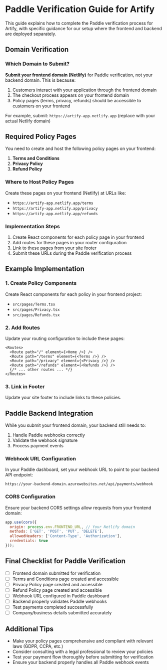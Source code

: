 # Paddle Verification Guide for Artify

This guide explains how to complete the Paddle verification process for Artify, with specific guidance for our setup where the frontend and backend are deployed separately.

## Domain Verification

### Which Domain to Submit?

**Submit your frontend domain (Netlify)** for Paddle verification, not your backend domain. This is because:

1. Customers interact with your application through the frontend domain
2. The checkout process appears on your frontend domain
3. Policy pages (terms, privacy, refunds) should be accessible to customers on your frontend

For example, submit: `https://artify-app.netlify.app` (replace with your actual Netlify domain)

## Required Policy Pages

You need to create and host the following policy pages on your frontend:

1. **Terms and Conditions**
2. **Privacy Policy**
3. **Refund Policy**

### Where to Host Policy Pages

Create these pages on your frontend (Netlify) at URLs like:
- `https://artify-app.netlify.app/terms`
- `https://artify-app.netlify.app/privacy` 
- `https://artify-app.netlify.app/refunds`

### Implementation Steps

1. Create React components for each policy page in your frontend
2. Add routes for these pages in your router configuration
3. Link to these pages from your site footer
4. Submit these URLs during the Paddle verification process

## Example Implementation

### 1. Create Policy Components

Create React components for each policy in your frontend project:
- `src/pages/Terms.tsx`
- `src/pages/Privacy.tsx`
- `src/pages/Refunds.tsx`

### 2. Add Routes

Update your routing configuration to include these pages:

```tsx
<Routes>
  <Route path="/" element={<Home />} />
  <Route path="/terms" element={<Terms />} />
  <Route path="/privacy" element={<Privacy />} />
  <Route path="/refunds" element={<Refunds />} />
  {/* ... other routes ... */}
</Routes>
```

### 3. Link in Footer

Update your site footer to include links to these policies.

## Paddle Backend Integration

While you submit your frontend domain, your backend still needs to:

1. Handle Paddle webhooks correctly
2. Validate the webhook signature
3. Process payment events

### Webhook URL Configuration

In your Paddle dashboard, set your webhook URL to point to your backend API endpoint:
```
https://your-backend-domain.azurewebsites.net/api/payments/webhook
```

### CORS Configuration

Ensure your backend CORS settings allow requests from your frontend domain:

```javascript
app.use(cors({
  origin: process.env.FRONTEND_URL, // Your Netlify domain
  methods: ['GET', 'POST', 'PUT', 'DELETE'],
  allowedHeaders: ['Content-Type', 'Authorization'],
  credentials: true
}));
```

## Final Checklist for Paddle Verification

- [ ] Frontend domain submitted for verification
- [ ] Terms and Conditions page created and accessible
- [ ] Privacy Policy page created and accessible
- [ ] Refund Policy page created and accessible
- [ ] Webhook URL configured in Paddle dashboard
- [ ] Backend properly validates Paddle webhooks
- [ ] Test payments completed successfully
- [ ] Company/business details submitted accurately

## Additional Tips

- Make your policy pages comprehensive and compliant with relevant laws (GDPR, CCPA, etc.)
- Consider consulting with a legal professional to review your policies
- Test your payment flow thoroughly before submitting for verification
- Ensure your backend properly handles all Paddle webhook events
